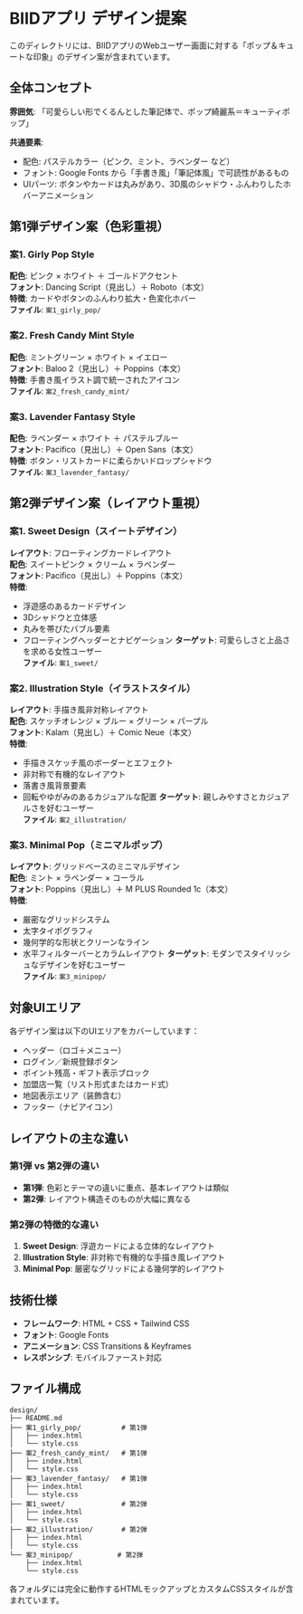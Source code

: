# BIIDアプリ デザイン提案

このディレクトリには、BIIDアプリのWebユーザー画面に対する「ポップ＆キュートな印象」のデザイン案が含まれています。

## 全体コンセプト

**雰囲気**: 「可愛らしい形でくるんとした筆記体で、ポップ綺麗系＝キューティポップ」

**共通要素**:
- 配色: パステルカラー（ピンク、ミント、ラベンダー など）
- フォント: Google Fonts から「手書き風」「筆記体風」で可読性があるもの
- UIパーツ: ボタンやカードは丸みがあり、3D風のシャドウ・ふんわりしたホバーアニメーション

## 第1弾デザイン案（色彩重視）

### 案1. Girly Pop Style
**配色**: ピンク × ホワイト ＋ ゴールドアクセント  
**フォント**: Dancing Script（見出し）＋ Roboto（本文）  
**特徴**: カードやボタンのふんわり拡大・色変化ホバー  
**ファイル**: `案1_girly_pop/`

### 案2. Fresh Candy Mint Style
**配色**: ミントグリーン × ホワイト × イエロー  
**フォント**: Baloo 2（見出し）＋ Poppins（本文）  
**特徴**: 手書き風イラスト調で統一されたアイコン  
**ファイル**: `案2_fresh_candy_mint/`

### 案3. Lavender Fantasy Style
**配色**: ラベンダー × ホワイト ＋ パステルブルー  
**フォント**: Pacifico（見出し）＋ Open Sans（本文）  
**特徴**: ボタン・リストカードに柔らかいドロップシャドウ  
**ファイル**: `案3_lavender_fantasy/`

## 第2弾デザイン案（レイアウト重視）

### 案1. Sweet Design（スイートデザイン）
**レイアウト**: フローティングカードレイアウト  
**配色**: スイートピンク × クリーム × ラベンダー  
**フォント**: Pacifico（見出し）＋ Poppins（本文）  
**特徴**: 
- 浮遊感のあるカードデザイン
- 3Dシャドウと立体感
- 丸みを帯びたバブル要素
- フローティングヘッダーとナビゲーション
**ターゲット**: 可愛らしさと上品さを求める女性ユーザー  
**ファイル**: `案1_sweet/`

### 案2. Illustration Style（イラストスタイル）
**レイアウト**: 手描き風非対称レイアウト  
**配色**: スケッチオレンジ × ブルー × グリーン × パープル  
**フォント**: Kalam（見出し）＋ Comic Neue（本文）  
**特徴**: 
- 手描きスケッチ風のボーダーとエフェクト
- 非対称で有機的なレイアウト
- 落書き風背景要素
- 回転やゆがみのあるカジュアルな配置
**ターゲット**: 親しみやすさとカジュアルさを好むユーザー  
**ファイル**: `案2_illustration/`

### 案3. Minimal Pop（ミニマルポップ）
**レイアウト**: グリッドベースのミニマルデザイン  
**配色**: ミント × ラベンダー × コーラル  
**フォント**: Poppins（見出し）＋ M PLUS Rounded 1c（本文）  
**特徴**: 
- 厳密なグリッドシステム
- 太字タイポグラフィ
- 幾何学的な形状とクリーンなライン
- 水平フィルターバーとカラムレイアウト
**ターゲット**: モダンでスタイリッシュなデザインを好むユーザー  
**ファイル**: `案3_minipop/`

## 対象UIエリア

各デザイン案は以下のUIエリアをカバーしています：

- ヘッダー（ロゴ＋メニュー）
- ログイン／新規登録ボタン
- ポイント残高・ギフト表示ブロック
- 加盟店一覧（リスト形式またはカード式）
- 地図表示エリア（装飾含む）
- フッター（ナビアイコン）

## レイアウトの主な違い

### 第1弾 vs 第2弾の違い
- **第1弾**: 色彩とテーマの違いに重点、基本レイアウトは類似
- **第2弾**: レイアウト構造そのものが大幅に異なる

### 第2弾の特徴的な違い
1. **Sweet Design**: 浮遊カードによる立体的なレイアウト
2. **Illustration Style**: 非対称で有機的な手描き風レイアウト  
3. **Minimal Pop**: 厳密なグリッドによる幾何学的レイアウト

## 技術仕様

- **フレームワーク**: HTML + CSS + Tailwind CSS
- **フォント**: Google Fonts
- **アニメーション**: CSS Transitions & Keyframes
- **レスポンシブ**: モバイルファースト対応

## ファイル構成

```
design/
├── README.md
├── 案1_girly_pop/          # 第1弾
│   ├── index.html
│   └── style.css
├── 案2_fresh_candy_mint/   # 第1弾
│   ├── index.html
│   └── style.css
├── 案3_lavender_fantasy/   # 第1弾
│   ├── index.html
│   └── style.css
├── 案1_sweet/              # 第2弾
│   ├── index.html
│   └── style.css
├── 案2_illustration/       # 第2弾
│   ├── index.html
│   └── style.css
└── 案3_minipop/           # 第2弾
    ├── index.html
    └── style.css
```

各フォルダには完全に動作するHTMLモックアップとカスタムCSSスタイルが含まれています。

